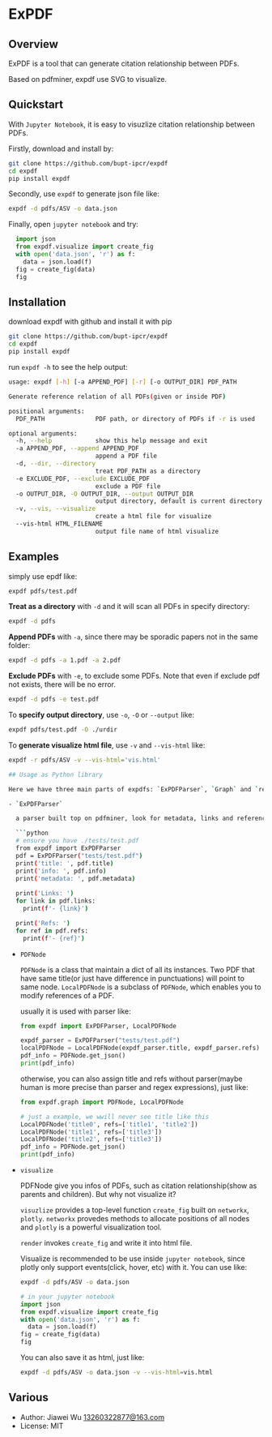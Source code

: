 # ExPDF

## Overview

ExPDF is a tool that can generate citation relationship between PDFs.

Based on pdfminer, expdf use SVG to visualize.

## Quickstart

With `Jupyter Notebook`, it is easy to visuzlize citation relationship between PDFs.  

Firstly, download and install by:

```bash
git clone https://github.com/bupt-ipcr/expdf
cd expdf
pip install expdf
```

Secondly, use `expdf` to generate json file like:

```bash
expdf -d pdfs/ASV -o data.json
```

Finally, open `jupyter notebook` and try:

```python
  import json
  from expdf.visualize import create_fig
  with open('data.json', 'r') as f:
    data = json.load(f)
  fig = create_fig(data)
  fig
```

## Installation

download expdf with github and install it with pip

```bash
git clone https://github.com/bupt-ipcr/expdf
cd expdf
pip install expdf
```

run `expdf -h` to see the help output:

```bash
usage: expdf [-h] [-a APPEND_PDF] [-r] [-o OUTPUT_DIR] PDF_PATH

Generate reference relation of all PDFs(given or inside PDF)

positional arguments:
  PDF_PATH              PDF path, or directory of PDFs if -r is used

optional arguments:
  -h, --help            show this help message and exit
  -a APPEND_PDF, --append APPEND_PDF
                        append a PDF file
  -d, --dir, --directory
                        treat PDF_PATH as a directory
  -e EXCLUDE_PDF, --exclude EXCLUDE_PDF
                        exclude a PDF file
  -o OUTPUT_DIR, -O OUTPUT_DIR, --output OUTPUT_DIR
                        output directory, default is current directory
  -v, --vis, --visualize
                        create a html file for visualize
  --vis-html HTML_FILENAME
                        output file name of html visualize
```

## Examples

simply use epdf like:

```bash
expdf pdfs/test.pdf
```

**Treat as a directory** with `-d` and it will scan all PDFs in specify directory:

```bash
expdf -d pdfs
```

**Append PDFs** with `-a`, since there may be sporadic papers not in the same folder:

```bash
expdf -d pdfs -a 1.pdf -a 2.pdf
```

**Exclude PDFs** with `-e`, to exclude some PDFs. Note that even if exclude pdf not exists,
there will be no error.

```bash
expdf -d pdfs -e test.pdf
```

To **specify output directory**, use `-o`, `-O` or `--output` like:

```bash
expdf pdfs/test.pdf -O ./urdir
```

To **generate visualize html file**, use `-v` and `--vis-html` like:

```bash
expdf -r pdfs/ASV -v --vis-html='vis.html'

## Usage as Python library

Here we have three main parts of expdfs: `ExPDFParser`, `Graph` and `render`.

- `ExPDFParser`

  a parser built top on pdfminer, look for metadata, links and references of a PDF file.

  ```python
  # ensure you have ./tests/test.pdf
  from expdf import ExPDFParser
  pdf = ExPDFParser("tests/test.pdf")
  print('title: ', pdf.title)
  print('info: ', pdf.info)
  print('metadata: ', pdf.metadata)
  
  print('Links: ')
  for link in pdf.links:
    print(f'- {link}')

  print('Refs: ')
  for ref in pdf.refs:
    print(f'- {ref}')
  ```

- `PDFNode`

  `PDFNode` is a class that maintain a dict of all its instances. Two PDF that have same title(or just have difference in punctuations) will point to same node.
  `LocalPDFNode` is a subclass of `PDFNode`, which enables you to modify references of a PDF.

  usually it is used with parser like:

  ````python
  from expdf import ExPDFParser, LocalPDFNode
  
  expdf_parser = ExPDFParser("tests/test.pdf")
  localPDFNode = LocalPDFNode(expdf_parser.title, expdf_parser.refs)
  pdf_info = PDFNode.get_json()
  print(pdf_info)
  ````

  otherwise, you can also assign title and refs without parser(maybe human is more precise than parser and regex expressions), just like:

  ```python
  from expdf.graph import PDFNode, LocalPDFNode
  
  # just a example, we wwill never see title like this
  LocalPDFNode('title0', refs=['title1', 'title2'])
  LocalPDFNode('title1', refs=['title3'])
  LocalPDFNode('title2', refs=['title3'])
  pdf_info = PDFNode.get_json()
  print(pdf_info)
  ```

- `visualize`

  PDFNode give you infos of PDFs, such as citation relationship(show as parents and children). But why not visualize it?

  `visuzlize` provides a top-level function `create_fig` built on `networkx`, `plotly`. `networkx` provedes methods to  allocate positions
  of all nodes and `plotly` is a powerful visualization tool.

  `render` invokes `create_fig` and write it into html file.

  Visualize is recommended to be use inside `jupyter notebook`, since plotly only support events(click, hover, etc) with it.  You can use like:

  ```bash
  expdf -d pdfs/ASV -o data.json
  ```

  ```python
  # in your jupyter notebook
  import json
  from expdf.visualize import create_fig
  with open('data.json', 'r') as f:
    data = json.load(f)
  fig = create_fig(data)
  fig
  ```

  You can also save it as html, just like:

  ```bash
  expdf -d pdfs/ASV -o data.json -v --vis-html=vis.html
  ```

## Various

- Author: Jiawei Wu <13260322877@163.com>
- License: MIT
